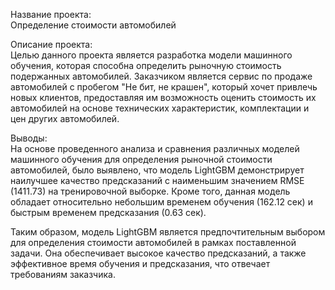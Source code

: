Название проекта: <br>
Определение стоимости автомобилей

Описание проекта: <br>
Целью данного проекта является разработка модели машинного обучения, которая способна определить рыночную стоимость подержанных автомобилей. Заказчиком является сервис по продаже автомобилей с пробегом "Не бит, не крашен", который хочет привлечь новых клиентов, предоставляя им возможность оценить стоимость их автомобилей на основе технических характеристик, комплектации и цен других автомобилей.

Выводы:<br> 
На основе проведенного анализа и сравнения различных моделей машинного обучения для определения рыночной стоимости автомобилей, было выявлено, что модель LightGBM демонстрирует наилучшее качество предсказаний с наименьшим значением RMSE (1411.73) на тренировочной выборке. Кроме того, данная модель обладает относительно небольшим временем обучения (162.12 сек) и быстрым временем предсказания (0.63 сек).

Таким образом, модель LightGBM является предпочтительным выбором для определения стоимости автомобилей в рамках поставленной задачи. Она обеспечивает высокое качество предсказаний, а также эффективное время обучения и предсказания, что отвечает требованиям заказчика.

